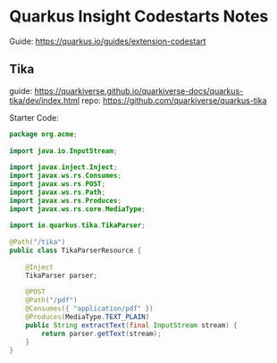 # Quarkus Insight Codestarts Notes

Guide: https://quarkus.io/guides/extension-codestart

## Tika 

guide: https://quarkiverse.github.io/quarkiverse-docs/quarkus-tika/dev/index.html
repo: https://github.com/quarkiverse/quarkus-tika

Starter Code:
```java
package org.acme;  
  
import java.io.InputStream;  
  
import javax.inject.Inject;  
import javax.ws.rs.Consumes;  
import javax.ws.rs.POST;  
import javax.ws.rs.Path;  
import javax.ws.rs.Produces;  
import javax.ws.rs.core.MediaType;  
  
import io.quarkus.tika.TikaParser;  
  
@Path("/tika")  
public class TikaParserResource {  
  
    @Inject  
    TikaParser parser;  
  
    @POST  
    @Path("/pdf")  
    @Consumes({ "application/pdf" })  
    @Produces(MediaType.TEXT_PLAIN)  
    public String extractText(final InputStream stream) {  
        return parser.getText(stream);  
    }  
}
```
